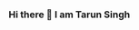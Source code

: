 ### Hi there 👋 I am Tarun Singh

<!--
**crypticleopard/crypticleopard** is a ✨ _special_ ✨ repository because its `README.md` (this file) appears on your GitHub profile.

- 🎓 Sophomore at IIPE VIZAG
- 🎓 Pursuing Bachelor of Technology majoring in Petroleum Engineering
- 🔭 I’m currently working on a iipedia
- 👯 I’m looking to collaborate on any kind of web development related project
- 🤔 I’m looking for help with documentation of iipedia
- 💬 Ask me about django or reactjs
- 📫 How to reach me: Email: tarunsingh@iipe.ac.in
- ⚡ Fun fact: I really don't know what to write here 
